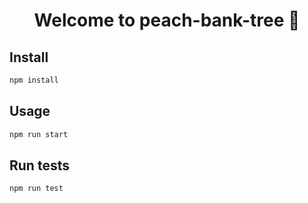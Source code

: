 <h1 align="center">Welcome to peach-bank-tree 👋</h1>
<p>

</p>

## Install

```sh
npm install
```

## Usage

```sh
npm run start
```

## Run tests

```sh
npm run test
```
